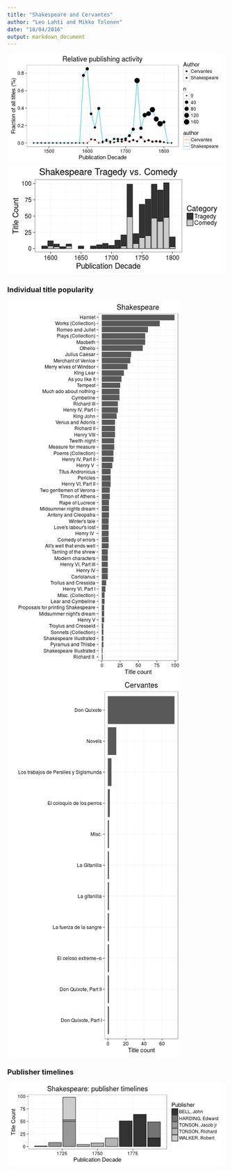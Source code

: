 ```yaml
---
title: "Shakespeare and Cervantes"
author: "Leo Lahti and Mikko Tolonen"
date: "18/04/2016"
output: markdown_document
---
```



<img src="figure/shakespeare-versusother-1.png" title="plot of chunk shakespeare-versusother" alt="plot of chunk shakespeare-versusother" width="800px" />


<img src="figure/shakespeare-tragedyvscomedy-1.png" title="plot of chunk shakespeare-tragedyvscomedy" alt="plot of chunk shakespeare-tragedyvscomedy" width="800px" />



### Individual title popularity


<img src="figure/shakespeare-titles-1.png" title="plot of chunk shakespeare-titles" alt="plot of chunk shakespeare-titles" width="400px" /><img src="figure/shakespeare-titles-2.png" title="plot of chunk shakespeare-titles" alt="plot of chunk shakespeare-titles" width="400px" />


### Publisher timelines

<img src="figure/shakespeare-publisher-1.png" title="plot of chunk shakespeare-publisher" alt="plot of chunk shakespeare-publisher" width="800px" />


